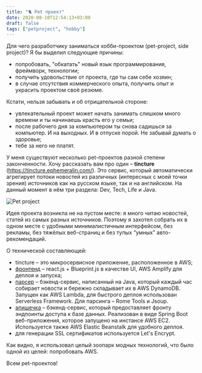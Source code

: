 ```yaml
---
title: "🐈 Pet проект"
date: 2020-08-10T12:54:13+03:00
draft: false
tags: ["petproject", "hobby"]
---
```


Для чего разработчику заниматься хобби-проектом (pet-project, side project)? Я бы выделил следующие причины:

- попробовать, "обкатать" новый язык программирования, фреймворк, технологии;
- получить удовольствие от проекта, где ты сам себе хозяин;
- в случае отсутствия коммерческого опыта, получить опыт и украсить проектом своё резюме.

Кстати, нельзя забывать и об отрицательной стороне:

- увлекательный проект может начать занимать слишком много времени и ты начинаешь красть его у семьи;
- после рабочего дня за компьютером ты снова садишься за компьютер. И на выходных. И в отпуске порой. Не забывай думать о здоровье;
- тебе за него не платят.

У меня существуют несколько pet-проектов разной степени законченности. Хочу рассказать вам про один – **tincture** (https://tincture.ephemeralin.com/). Это сервис, который автоматически агрегирует потоки новостей из различных (интересных с моей точки зрения) источников как на русском языке, так и на английском. На данный момент в нём три раздела: Dev, Tech, Life и Java.

![Pet project](/posts/images/pet-project.jpg)

Идея проекта возникла не на пустом месте: я много читаю новостей, статей из самых разных источников. Поэтому я захотел собрать их в одном месте с удобными минималистичным интерфейсом, без рекламы, без тяжёлых веб-страниц и без тупых “умных” авто-рекомендаций.

О технической составляющей:

- tincture – это микросервисное приложение, расположенное в AWS;
- [фронтенд](https://github.com/ephemeralin/tincture) – react.js + Blueprint.js в качестве UI, AWS Amplify для деплоя и запуска;
- [парсер](https://github.com/ephemeralin/tincture-parser) – бэкенд-сервис, написанный на Java, который каждый час собирает новости и бережно складывает их в AWS DynamoDB. Запущен как AWS Lambda, для быстрого деплоя использован Serverless Framework. Для парсинга – Rome Tools и Jsoup.
- [апишечка](https://github.com/ephemeralin/tincture-api-2) – бэкенд-сервис, который предоставляет фронту эндпоинты доступа к базе данных. Реализован в виде Spring Boot веб-приложения, которое запущено на инстансе AWS EC2. Используется также AWS Elastic Beanstalk для удобного деплоя.
- для генерации SSL сертификатов используется Let's Encrypt.

Как видно, я использовал целый зоопарк модных технологий, что было одной из целей: попробовать AWS.

Всем pet-проектов!
